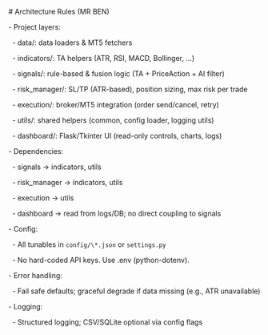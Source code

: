 \# Architecture Rules (MR BEN)

\- Project layers:

&nbsp; - data/: data loaders \& MT5 fetchers

&nbsp; - indicators/: TA helpers (ATR, RSI, MACD, Bollinger, ...)

&nbsp; - signals/: rule-based \& fusion logic (TA + PriceAction + AI filter)

&nbsp; - risk\_manager/: SL/TP (ATR-based), position sizing, max risk per trade

&nbsp; - execution/: broker/MT5 integration (order send/cancel, retry)

&nbsp; - utils/: shared helpers (common, config loader, logging utils)

&nbsp; - dashboard/: Flask/Tkinter UI (read-only controls, charts, logs)

\- Dependencies:

&nbsp; - signals -> indicators, utils

&nbsp; - risk\_manager -> indicators, utils

&nbsp; - execution -> utils

&nbsp; - dashboard -> read from logs/DB; no direct coupling to signals

\- Config:

&nbsp; - All tunables in `config/\*.json` or `settings.py`

&nbsp; - No hard-coded API keys. Use .env (python-dotenv).

\- Error handling:

&nbsp; - Fail safe defaults; graceful degrade if data missing (e.g., ATR unavailable)

\- Logging:

&nbsp; - Structured logging; CSV/SQLite optional via config flags

